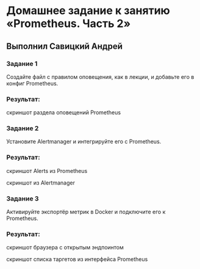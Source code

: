 # Домашнее задание к занятию «Prometheus. Часть 2»

## Выполнил Савицкий Андрей

### Задание 1
Создайте файл с правилом оповещения, как в лекции, и добавьте его в конфиг Prometheus.

### Pезультат:
скриншот раздела оповещений Prometheus


### Задание 2
Установите Alertmanager и интегрируйте его с Prometheus.

### Результат:
скриншот Alerts из Prometheus


скриншот из Alertmanager


### Задание 3

Активируйте экспортёр метрик в Docker и подключите его к Prometheus.

### Результат:
скриншот браузера с открытым эндпоинтом


скриншот списка таргетов из интерфейса Prometheus

